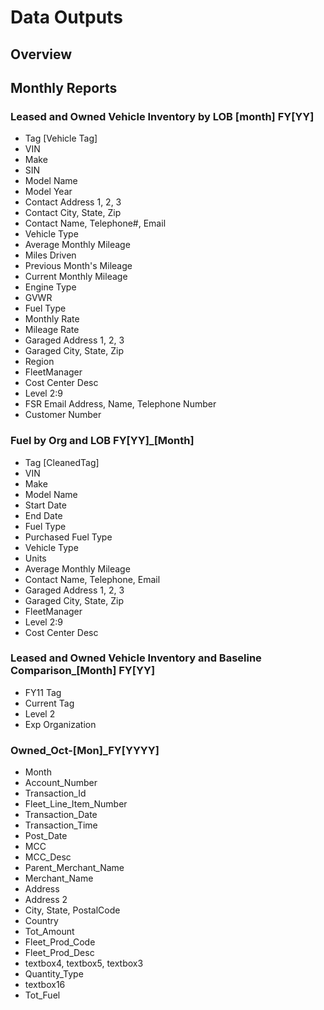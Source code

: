 # Data Outputs  

## Overview  

## Monthly Reports

### Leased and Owned Vehicle Inventory by LOB [month] FY[YY]
- Tag [Vehicle Tag]
- VIN
- Make
- SIN
- Model Name
- Model Year
- Contact Address 1, 2, 3
- Contact City, State, Zip
- Contact Name, Telephone#, Email
- Vehicle Type
- Average Monthly Mileage
- Miles Driven
- Previous Month's Mileage
- Current Monthly Mileage
- Engine Type
- GVWR
- Fuel Type
- Monthly Rate
- Mileage Rate
- Garaged Address 1, 2, 3
- Garaged City, State, Zip
- Region
- FleetManager
- Cost Center Desc
- Level 2:9
- FSR Email Address, Name, Telephone Number
- Customer Number

### Fuel by Org and LOB FY[YY]\_[Month]
- Tag [CleanedTag]
- VIN
- Make
- Model Name
- Start Date
- End Date
- Fuel Type
- Purchased Fuel Type
- Vehicle Type
- Units
- Average Monthly Mileage
- Contact Name, Telephone, Email
- Garaged Address 1, 2, 3
- Garaged City, State, Zip
- FleetManager
- Level 2:9
- Cost Center Desc

### Leased and Owned Vehicle Inventory and Baseline Comparison\_[Month] FY[YY]
- FY11 Tag
- Current Tag
- Level 2
- Exp Organization

### Owned\_Oct-[Mon]\_FY[YYYY]  
- Month
- Account\_Number
- Transaction\_Id
- Fleet\_Line\_Item\_Number
- Transaction\_Date
- Transaction\_Time
- Post\_Date
- MCC
- MCC\_Desc
- Parent\_Merchant\_Name
- Merchant\_Name
- Address
- Address 2
- City, State, PostalCode
- Country
- Tot\_Amount
- Fleet\_Prod\_Code
- Fleet\_Prod\_Desc
- textbox4, textbox5, textbox3
- Quantity\_Type
- textbox16
- Tot\_Fuel
